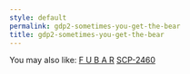 ```yaml
---
style: default
permalink: gdp2-sometimes-you-get-the-bear
title: gdp2-sometimes-you-get-the-bear
---
```

You may also like:
[F U B A R](http://scp-wiki.net/f-u-b-a-r)
[SCP-2460](http://scp-wiki.net/scp-2460)